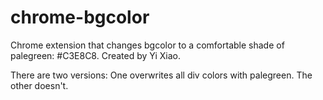 # chrome-bgcolor

Chrome extension that changes bgcolor to a comfortable shade of palegreen: #C3E8C8.
Created by Yi Xiao.

There are two versions: 
One overwrites all div colors with palegreen. 
The other doesn't.

